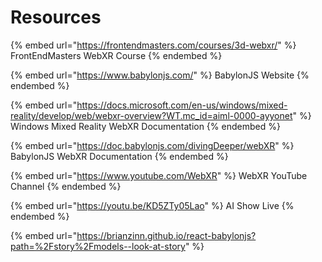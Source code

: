 # Resources

{% embed url="https://frontendmasters.com/courses/3d-webxr/" %}
FrontEndMasters WebXR Course
{% endembed %}

{% embed url="https://www.babylonjs.com/" %}
BabylonJS Website
{% endembed %}

{% embed url="https://docs.microsoft.com/en-us/windows/mixed-reality/develop/web/webxr-overview?WT.mc_id=aiml-0000-ayyonet" %}
Windows Mixed Reality WebXR Documentation
{% endembed %}

{% embed url="https://doc.babylonjs.com/divingDeeper/webXR" %}
BabylonJS WebXR Documentation
{% endembed %}

{% embed url="https://www.youtube.com/WebXR" %}
WebXR YouTube Channel
{% endembed %}

{% embed url="https://youtu.be/KD5ZTy05Lao" %}
AI Show Live
{% endembed %}

{% embed url="https://brianzinn.github.io/react-babylonjs?path=%2Fstory%2Fmodels--look-at-story" %}
